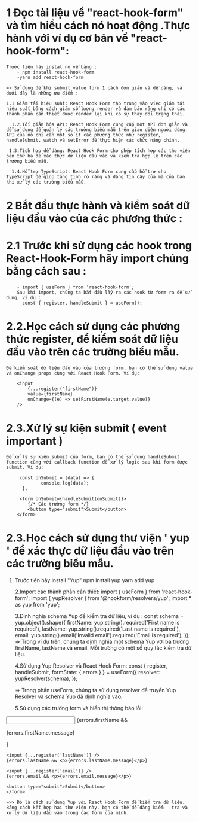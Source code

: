 # 1 Đọc tài liệu về "react-hook-form" và tìm hiểu cách nó hoạt động .Thực hành với ví dụ cơ bản về "react-hook-form":

    Trước tiên hãy instal nó về bằng :
        - npm install react-hook-form
        -yarn add react-hook-form

    => Sử đụng để khi submit value form 1 cách đơn giản và dễ dàng, và dưới đây là những ưu điểm :

    1.1 Giảm tải hiệu suất: React Hook Form tập trung vào việc giảm tải hiệu suất bằng cách giảm số lượng render và đảm bảo rằng chỉ có các thành phần cần thiết được render lại khi có sự thay đổi trạng thái.

      1.2.Tối giản hóa API: React Hook Form cung cấp một API đơn giản và dễ sử dụng để quản lý các trường biểu mẫu trên giao diện người dùng. API của nó chỉ cần một số ít các phương thức như register, handleSubmit, watch và setError để thực hiện các chức năng chính.

     1.3.Tích hợp dễ dàng: React Hook Form cho phép tích hợp các thư viện bên thứ ba để xác thực dữ liệu đầu vào và kiểm tra hợp lệ trên các trường biểu mẫu.

      1.4.Hỗ trợ TypeScript: React Hook Form cung cấp hỗ trợ cho TypeScript để giúp tăng tính rõ ràng và đáng tin cậy của mã của bạn khi xử lý các trường biểu mẫu.

# 2 Bắt đầu thực hành và kiểm soát dữ liệu đầu vào của các phương thức :

# 2.1 Trước khi sử dụng các hook trong React-Hook-Form hãy import chúng bằng cách sau :

        - import { useForm } from 'react-hook-form';
        Sau khi import, chúng ta bắt đầu lấy ra các hook từ form ra để sử dụng, ví dụ :
         -const { register, handleSubmit } = useForm();

# 2.2.Học cách sử dụng các phương thức register, để kiểm soát dữ liệu đầu vào trên các trường biểu mẫu.

    Để kiểm soát dữ liệu đầu vào của trường form, bạn có thể sử dụng value và onChange props cùng với React Hook Form. Ví dụ:

        <input
            {...register("firstName")}
            value={firstName}
            onChange={(e) => setFirstName(e.target.value)}
        />

# 2.3.Xử lý sự kiện submit ( event important )

    Để xử lý sự kiện submit của form, bạn có thể sử dụng handleSubmit function cùng với callback function để xử lý logic sau khi form được submit. Ví dụ:

         const onSubmit = (data) => {
                 console.log(data);
          };

         <form onSubmit={handleSubmit(onSubmit)}>
            {/* Các trường form */}
            <button type="submit">Submit</button>
        </form>

# 2.3.Học cách sử dụng thư viện ' yup ' để xác thực dữ liệu đầu vào trên các trường biểu mẫu.

1.  Trước tiên hãy install "Yup"
    npm install yup
    yarn add yup

    2.Import các thành phần cần thiết:
    import { useForm } from 'react-hook-form';
    import { yupResolver } from '@hookform/resolvers/yup';
    import \* as yup from 'yup';

    3.Định nghĩa schema Yup để kiểm tra dữ liệu, ví dụ :
    const schema = yup.object().shape({
    firstName: yup.string().required('First name is required'),
    lastName: yup.string().required('Last name is required'),
    email: yup.string().email('Invalid email').required('Email is required'),
    });
    => Trong ví dụ trên, chúng ta định nghĩa một schema Yup với ba trường firstName, lastName và email. Mỗi trường có một số quy tắc kiểm tra dữ liệu.

    4.Sử dụng Yup Resolver và React Hook Form:
    const { register, handleSubmit, formState: { errors } } = useForm({
    resolver: yupResolver(schema),
    });

    => Trong phần useForm, chúng ta sử dụng resolver để truyền Yup Resolver và schema Yup đã định nghĩa vào.

    5.Sử dụng các trường form và hiển thị thông báo lỗi:

   <form onSubmit={handleSubmit(onSubmit)}>
    <input {...register('firstName')} />
    {errors.firstName && <p>{errors.firstName.message}</p>}
    
    <input {...register('lastName')} />
    {errors.lastName && <p>{errors.lastName.message}</p>}
    
    <input {...register('email')} />
    {errors.email && <p>{errors.email.message}</p>}
    
    <button type="submit">Submit</button>
    </form>

    =>> Đó là cách sử dụng Yup với React Hook Form để kiểm tra dữ liệu. Bằng cách kết hợp hai thư viện này, bạn có thể dễ dàng kiểm   tra và xử lý dữ liệu đầu vào trong các form của mình.
